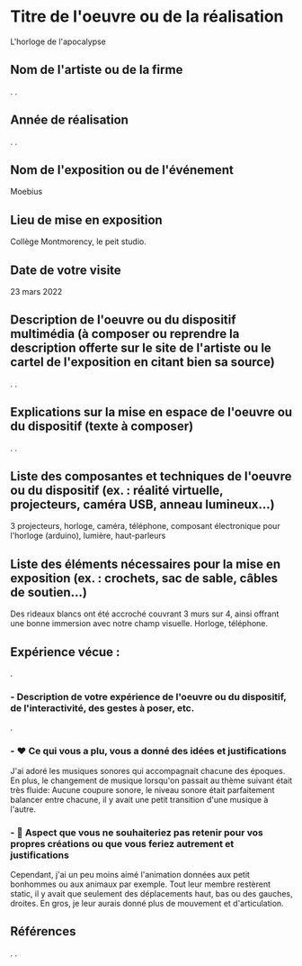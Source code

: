 # Titre de l'oeuvre ou de la réalisation
L'horloge de l'apocalypse
## Nom de l'artiste ou de la firme
.
.
## Année de réalisation
.
.
## Nom de l'exposition ou de l'événement
Moebius
## Lieu de mise en exposition
Collège Montmorency, le peit studio.
## Date de votre visite
23 mars 2022
## Description de l'oeuvre ou du dispositif multimédia (à composer ou reprendre la description offerte sur le site de l'artiste ou le cartel de l'exposition en citant bien sa source)
.
.
## Explications sur la mise en espace de l'oeuvre ou du dispositif (texte à composer)
.
.
## Liste des composantes et techniques de l'oeuvre ou du dispositif (ex. : réalité virtuelle, projecteurs, caméra USB, anneau lumineux...)
3 projecteurs, horloge, caméra, téléphone, composant électronique pour l'horloge (arduino), lumière, haut-parleurs
## Liste des éléments nécessaires pour la mise en exposition (ex. : crochets, sac de sable, câbles de soutien...)
Des rideaux blancs ont été accroché couvrant 3 murs sur 4, ainsi offrant une bonne immersion avec notre champ visuelle. Horloge, téléphone.
## Expérience vécue :
.
### - Description de votre expérience de l'oeuvre ou du dispositif, de l'interactivité, des gestes à poser, etc.
.
### - ❤️ Ce qui vous a plu, vous a donné des idées et justifications
J'ai adoré les musiques sonores qui accompagnait chacune des époques. En plus, le changement de musique lorsqu'on passait au thème suivant était très fluide: Aucune coupure sonore, le niveau sonore était parfaitement balancer entre chacune, il y avait une petit transition d'une musique à l'autre. 
### - 🤔 Aspect que vous ne souhaiteriez pas retenir pour vos propres créations ou que vous feriez autrement et justifications
Cependant, j'ai un peu moins aimé l'animation données aux petit bonhommes ou aux animaux par exemple. Tout leur membre restèrent static, il y avait que seulement des déplacements haut, bas ou des gauches, droites. En gros, je leur aurais donné plus de mouvement et d'articulation.
## Références
.
.

